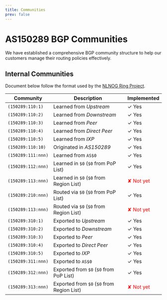 ```yaml
---
title: Communities
prev: false
---
```


# AS150289 BGP Communities

We have established a comprehensive BGP community structure to help our customers manage their routing policies effectively.

## Internal Communities

Document below follow the format used by the [NLNOG Ring Project](https://ring.nlnog.net).

| Community          | Description                                | Implemented                              |
| ------------------ | ------------------------------------------ | ---------------------------------------- |
| `(150289:110:1)`   | Learned from _Upstream_                    | ✓ Yes |
| `(150289:110:2)`   | Learned from _Downstream_                  | ✓ Yes |
| `(150289:110:3)`   | Learned from _Peer_                        | ✓ Yes |
| `(150289:110:4)`   | Learned from _Direct Peer_                 | ✓ Yes |
| `(150289:110:5)`   | Learned from _IXP_                         | ✓ Yes |
| `(150289:110:10)`  | Originated in _AS150289_                   | ✓ Yes |
| `(150289:111:nnn)` | Learned from `AS$0`                        | ✓ Yes |
| `(150289:112:nnn)` | Learned in `$0` (`$0` from PoP List)       | ✓ Yes |
| `(150289:113:nnn)` | Learned in `$0` (`$0` from Region List)    | <span style="color:red">✘ Not yet</span> |
| `(150289:210:nnn)` | Routed via `$0` (`$0` from PoP List)       | ✓ Yes |
| `(150289:113:nnn)` | Routed via `$0` (`$0` from Region List)    | <span style="color:red">✘ Not yet</span> |
| `(150289:310:1)`   | Exported to _Upstream_                     | ✓ Yes |
| `(150289:310:2)`   | Exported to _Downstream_                   | ✓ Yes |
| `(150289:310:3)`   | Exported to _Peer_                         | ✓ Yes |
| `(150289:310:4)`   | Exported to _Direct Peer_                  | ✓ Yes |
| `(150289:310:5)`   | Exported to _IXP_                          | ✓ Yes |
| `(150289:311:nnn)` | Exported to `AS$0`                         | ✓ Yes |
| `(150289:312:nnn)` | Exported from `$0` (`$0` from PoP List)    | ✓ Yes |
| `(150289:313:nnn)` | Exported from `$0` (`$0` from Region List) | <span style="color:red">✘ Not yet</span> |
